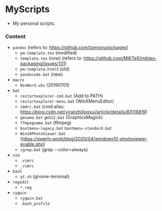 # MyScripts

+ My personal scripts.

### Content

+ `pandoc` (refers to: https://github.com/tzengyuxio/pages)
    + `pm-template.tex` (modified)
    + `template.tex` (now) (refers to: https://github.com/MiKTeX/miktex-packaging/issues/131)
    + `pm-template.html5` (old)
    + `pandocode.bat` (new)
+ `macro`
    + `WinWord.vbs` (20190701)
+ `bat`
    + `restartexplorer-cmd.bat` (Add to PATH)
    + `restartexplorer-menu.bat` (WinXMenuEditor)
    + `cmdrc.bat` (cmd alias: https://blog.csdn.net/yiranzhiliposui/article/details/83116819)
    + `gmsame.bat` `gm512.bat` (GraphicsMagick)
    + `ffmpegsame.bat` (ffmpeg)
    + `bootmenu-legacy.bat` `bootmenu-standard.bat`
    + `Win10PhotoViewer.bat` (https://qwerty.work/blog/2020/04/windows10-photoviewer-enable.php)
    + `cgrep.bat` (grep --color=always)
+ `vim`
    + `.vimrc`
    + `_vimrc`
+ `bash`
    + `gt.sh` (gnome-terminal)
+ `regedit`
    + `*.reg`
+ `cygwin`
    + `cygwin.bat`
    + `.bash_profile`
